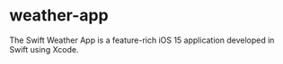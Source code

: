 # weather-app
The Swift Weather App is a feature-rich iOS 15 application developed in Swift using Xcode.
